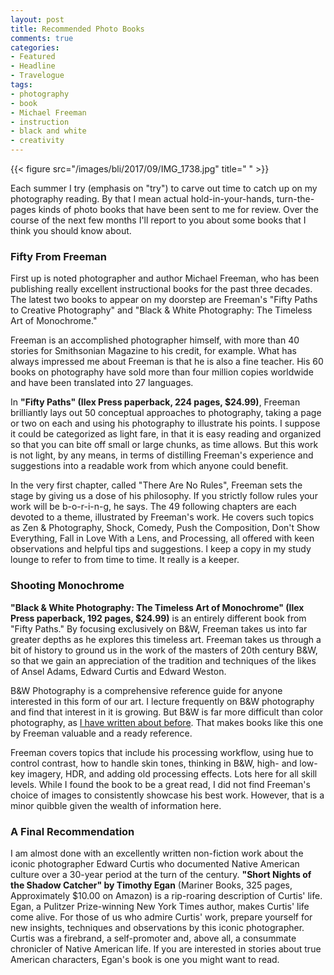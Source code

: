 ```yaml
---
layout: post
title: Recommended Photo Books
comments: true
categories:
- Featured
- Headline
- Travelogue
tags:
- photography
- book
- Michael Freeman
- instruction
- black and white
- creativity
---
```


{{< figure src="/images/bli/2017/09/IMG_1738.jpg" title="  " >}}

Each summer I try (emphasis on "try") to carve out time to catch up on my photography reading. By that I mean actual hold-in-your-hands, turn-the-pages kinds of photo books that have been sent to me for review. Over the course of the next few months I'll report to you about some books that I think you should know about. 

<!--more-->

### Fifty From Freeman

First up is noted photographer and author Michael Freeman, who has been publishing really excellent instructional books for the past three decades. The latest two books to appear on my doorstep are Freeman's "Fifty Paths to Creative Photography" and "Black & White Photography: The Timeless Art of Monochrome."

Freeman is an accomplished photographer himself, with more than 40 stories for Smithsonian Magazine to his credit, for example. What has always impressed me about Freeman is that he is also a fine teacher. His 60 books on photography have sold more than four million copies worldwide and have been translated into 27 languages. 

In **"Fifty Paths" (Ilex Press paperback, 224 pages, $24.99)**, Freeman brilliantly lays out 50 conceptual approaches to photography, taking a page or two on each and using his photography to illustrate his points. I suppose it could be categorized as light fare, in that it is easy reading and organized so that you can bite off small or large chunks, as time allows. But this work is not light, by any means, in terms of distilling Freeman's experience and suggestions into a readable work from which anyone could benefit. 

In the very first chapter, called "There Are No Rules", Freeman sets the stage by giving us a dose of his philosophy. If you strictly follow rules your work will be b-o-r-i-n-g, he says. The 49 following chapters are each devoted to a theme, illustrated by Freeman's work. He covers such topics as Zen & Photography, Shock, Comedy, Push the Composition, Don't Show Everything, Fall in Love With a Lens, and Processing, all offered with keen observations and helpful tips and suggestions. I keep a copy in my study lounge to refer to from time to time. It really is a keeper. 

### Shooting Monochrome

**"Black & White Photography: The Timeless Art of Monochrome" (Ilex Press paperback, 192 pages, $24.99)** is an entirely different book from "Fifty Paths." By focusing exclusively on B&W, Freeman takes us into far greater depths as he explores this timeless art. Freeman takes us through a bit of history to ground us in the work of the masters of 20th century B&W, so that we gain an appreciation of the tradition and techniques of the likes of Ansel Adams, Edward Curtis and Edward Weston. 

B&W Photography is a comprehensive reference guide for anyone interested in this form of our art. I lecture frequently on B&W photography and find that interest in it is growing. But B&W is far more difficult than color photography, as [I have written about before](https://www.moabpaper.com/blog/2016/11/29/its-all-about-the-light-and-dark.html). That makes books like this one by Freeman valuable and a ready reference. 

Freeman covers topics that include his processing workflow, using hue to control contrast, how to handle skin tones, thinking in B&W, high- and low-key imagery, HDR, and adding old processing effects. Lots here for all skill levels. While I found the book to be a great read, I did not find Freeman's choice of images to consistently showcase his best work. However, that is a minor quibble given the wealth of information here. 

### A Final Recommendation

 I am almost done with an excellently written non-fiction work about the iconic photographer Edward Curtis who documented Native American culture over a 30-year period at the turn of the century. **"Short Nights of the Shadow Catcher" by Timothy Egan** (Mariner Books, 325 pages, Approximately $10.00 on Amazon) is a rip-roaring description of Curtis' life. Egan, a Pulitzer Prize-winning New York Times author, makes Curtis' life come alive. For those of us who admire Curtis' work, prepare yourself for new insights, techniques and observations by this iconic photographer. Curtis was a firebrand, a self-promoter and, above all, a consummate chronicler of Native American life. If you are interested in stories about true American characters, Egan's book is one you might want to read. 

